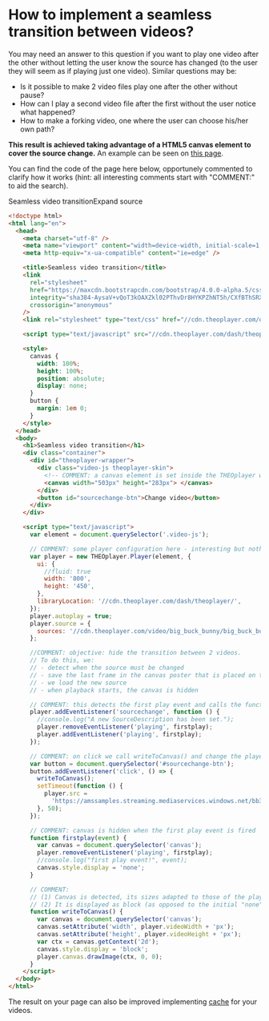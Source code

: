 # How to implement a seamless transition between videos?

You may need an answer to this question if you want to play one video after the other without letting the user know the source has changed (to the user they will seem as if playing just one video). Similar questions may be:

- Is it possible to make 2 video files play one after the other without pause?
- How can I play a second video file after the first without the user notice what happened?
- How to make a forking video, one where the user can choose his/her own path?

**This result is achieved taking advantage of a HTML5 canvas element to cover the source change.** An example can be seen on [this page](http://cdn.theoplayer.com/demos/confluence/seamless-video-transition.html).

You can find the code of the page here below, opportunely commented to clarify how it works (hint: all interesting comments start with "COMMENT:" to aid the search).

Seamless video transitionExpand source

```html
<!doctype html>
<html lang="en">
  <head>
    <meta charset="utf-8" />
    <meta name="viewport" content="width=device-width, initial-scale=1, shrink-to-fit=no" />
    <meta http-equiv="x-ua-compatible" content="ie=edge" />

    <title>Seamless video transition</title>
    <link
      rel="stylesheet"
      href="https://maxcdn.bootstrapcdn.com/bootstrap/4.0.0-alpha.5/css/bootstrap.min.css"
      integrity="sha384-AysaV+vQoT3kOAXZkl02PThvDr8HYKPZhNT5h/CXfBThSRXQ6jW5DO2ekP5ViFdi"
      crossorigin="anonymous"
    />
    <link rel="stylesheet" type="text/css" href="//cdn.theoplayer.com/dash/theoplayer/ui.css" />

    <script type="text/javascript" src="//cdn.theoplayer.com/dash/theoplayer/THEOplayer.js"></script>

    <style>
      canvas {
        width: 100%;
        height: 100%;
        position: absolute;
        display: none;
      }
      button {
        margin: 1em 0;
      }
    </style>
  </head>
  <body>
    <h1>Seamless video transition</h1>
    <div class="container">
      <div id="theoplayer-wrapper">
        <div class="video-js theoplayer-skin">
          <!-- COMMENT: a canvas element is set inside the THEOplayer wrapper. Initial sizes are set but will be reset when the canvas is called -->
          <canvas width="503px" height="283px"> </canvas>
        </div>
        <button id="sourcechange-btn">Change video</button>
      </div>
    </div>

    <script type="text/javascript">
      var element = document.querySelector('.video-js');

      // COMMENT: some player configuration here - interesting but nothing related to this example
      var player = new THEOplayer.Player(element, {
        ui: {
          //fluid: true
          width: '800',
          height: '450',
        },
        libraryLocation: '//cdn.theoplayer.com/dash/theoplayer/',
      });
      player.autoplay = true;
      player.source = {
        sources: '//cdn.theoplayer.com/video/big_buck_bunny/big_buck_bunny_metadata.m3u8',
      };

      //COMMENT: objective: hide the transition between 2 videos.
      // To do this, we:
      // - detect when the source must be changed
      // - save the last frame in the canvas poster that is placed on top of the player
      // - we load the new source
      // - when playback starts, the canvas is hidden

      // COMMENT: this detects the first play event and calls the function firstplay()
      player.addEventListener('sourcechange', function () {
        //console.log("A new SourceDescription has been set.");
        player.removeEventListener('playing', firstplay);
        player.addEventListener('playing', firstplay);
      });

      // COMMENT: on click we call writeToCanvas() and change the player source after a small delay (time is needed for the canvas content to be loaded)
      var button = document.querySelector('#sourcechange-btn');
      button.addEventListener('click', () => {
        writeToCanvas();
        setTimeout(function () {
          player.src =
            'https://amssamples.streaming.mediaservices.windows.net/bb34a723-f69a-4231-afba-dc850f9e3da8/ChildOfThe90s.ism/manifest(format=m3u8-aapl)';
        }, 50);
      });

      // COMMENT: canvas is hidden when the first play event is fired
      function firstplay(event) {
        var canvas = document.querySelector('canvas');
        player.removeEventListener('playing', firstplay);
        //console.log("first play event!", event);
        canvas.style.display = 'none';
      }

      // COMMENT:
      // (1) Canvas is detected, its sizes adapted to those of the player and it gets the last frame as content.
      // (2) It is displayed as block (as opposed to the initial "none")
      function writeToCanvas() {
        var canvas = document.querySelector('canvas');
        canvas.setAttribute('width', player.videoWidth + 'px');
        canvas.setAttribute('height', player.videoHeight + 'px');
        var ctx = canvas.getContext('2d');
        canvas.style.display = 'block';
        player.canvas.drawImage(ctx, 0, 0);
      }
    </script>
  </body>
</html>
```

The result on your page can also be improved implementing [cache](pathname:///theoplayer/v8/api-reference/web/interfaces/Cache.html) for your videos.
